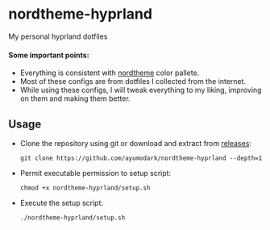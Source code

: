 # nordtheme-hyprland
My personal hyprland dotfiles

#### Some important points:
- Everything is consistent with [nordtheme](https://www.nordtheme.com) color pallete.
- Most of these configs are from dotfiles I collected from the internet.
- While using these configs, I will tweak everything to my liking, improving on them and making them better.

## Usage
- Clone the repository using git or download and extract from [releases](https://github.com/ayumodark/nordtheme-hyprland/releases):

  `git clone https://github.com/ayumodark/nordtheme-hyprland --depth=1`

- Permit executable permission to setup script:

  `chmod +x nordtheme-hyprland/setup.sh`

- Execute the setup script:

  `./nordtheme-hyprland/setup.sh`
